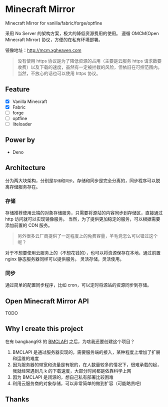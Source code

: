 # **M**inecraft **M**irror

Minecraft Mirror for vanilla/fabric/forge/optfine

采用 No Server 的架构方案，极大的降低资源费用的使用。
遵循 OMCM(Open Minecraft Mirror) 协议，方便的在私有环境部署。

镜像地址：http://mcm.xgheaven.com

> 没有使用 https 协议是为了降低资源的占用（主要是云服务 https 请求数要收费）以及下载的速度，虽然有一定被拦截的风险，但依旧在可控范围内。
> 当然，不放心的话也可以使用 https 协议。

## Feature

- [x] Vanilla Minecraft
- [x] Fabric
- [ ] forge
- [ ] optfine
- [ ] liteloader

## Power by

- Deno

## Architecture

分为两大块架构，分别是`存储`和`同步`。存储和同步是完全分离的，同步程序可以脱离存储服务存在。

### 存储

存储推荐使用云端的对象存储服务，只需要将源站的内容同步到存储区，直接通过 http 访问就可以实现镜像服务。
当然，为了提供更加稳定的服务，可以根据需要添加前置的 CDN 服务。

> 另外很多云厂商提供了一定程度上的免费容量，羊毛党怎么可以错过这个呢？

对于不想要使用云服务上的（不想花钱的），也可以将资源保存在本地，通过前置 nginx 静态服务器同样可以提供服务。
灵活存储，灵活使用。

### 同步

通过简单的配置同步程序，比如 cron，可以定时将源站的资源同步到存储。

## Open Minecraft Mirror API

TODO

## Why I create this project

在有 bangbang93 的 [BMCLAPI](https://bmclapidoc.bangbang93.com) 之后，为啥我还要创建这个项目？

1. BMCLAPI 是通过服务器实现的，需要服务端的接入，某种程度上增加了扩展和运维的难度
2. 因为服务器的带宽和流量是有限的，在人数量较多的情况下，很难承载的起，我就经常遇到几 k 的下载速度，大部分时间都是依靠科学上网
3. 因为 BMCLAPI 是闭源的，想自己私有部署比较困难
4. 利用云服务商的对象存储，可以非常简单的做到扩容（可能略贵吧）

## Thanks
